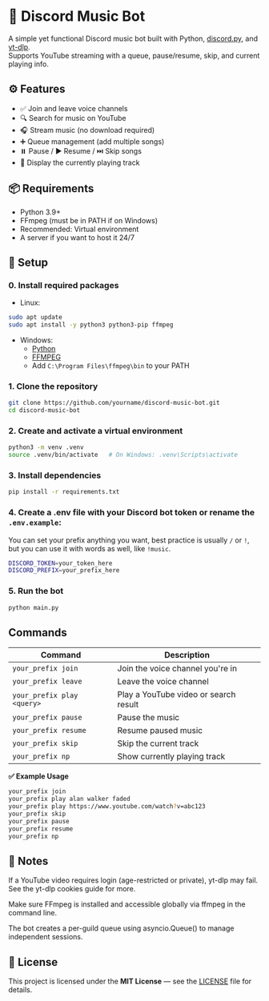 # 🎵 Discord Music Bot

A simple yet functional Discord music bot built with Python, [discord.py](https://discordpy.readthedocs.io/), and [yt-dlp](https://github.com/yt-dlp/yt-dlp).  
Supports YouTube streaming with a queue, pause/resume, skip, and current playing info.

## ⚙️ Features

- ✅ Join and leave voice channels
- 🔍 Search for music on YouTube
- 🎧 Stream music (no download required)
- ➕ Queue management (add multiple songs)
- ⏸️ Pause / ▶️ Resume / ⏭️ Skip songs
- 📝 Display the currently playing track

## 📦 Requirements

- Python 3.9+
- FFmpeg (must be in PATH if on Windows)
- Recommended: Virtual environment
- A server if you want to host it 24/7

## 🧪 Setup

### 0. **Install required packages**

- Linux:

```bash
sudo apt update
sudo apt install -y python3 python3-pip ffmpeg
```

- Windows:
  - [Python](https://www.python.org/)
  - [FFMPEG](https://github.com/BtbN/FFmpeg-Builds/releases)
  - Add `C:\Program Files\ffmpeg\bin` to your PATH

### 1. **Clone the repository**

```bash
git clone https://github.com/yourname/discord-music-bot.git
cd discord-music-bot
```

### 2. **Create and activate a virtual environment**

```bash
python3 -m venv .venv
source .venv/bin/activate   # On Windows: .venv\Scripts\activate
```

### 3. **Install dependencies**

```bash
pip install -r requirements.txt
```

### 4. **Create a .env file** with your Discord bot token or rename the `.env.example`:

You can set your prefix anything you want, best practice is usually `/` or `!`, but you can use it with words as well, like `!music`.

```bash
DISCORD_TOKEN=your_token_here
DISCORD_PREFIX=your_prefix_here
```

### 5. **Run the bot**

```bash
python main.py
```

## Commands

| Command                    | Description                           |
| -------------------------- | ------------------------------------- |
| `your_prefix join`         | Join the voice channel you're in      |
| `your_prefix leave`        | Leave the voice channel               |
| `your_prefix play <query>` | Play a YouTube video or search result |
| `your_prefix pause`        | Pause the music                       |
| `your_prefix resume`       | Resume paused music                   |
| `your_prefix skip`         | Skip the current track                |
| `your_prefix np`           | Show currently playing track          |

**✅ Example Usage**

```bash
your_prefix join
your_prefix play alan walker faded
your_prefix play https://www.youtube.com/watch?v=abc123
your_prefix skip
your_prefix pause
your_prefix resume
your_prefix np
```

## **🚨 Notes**

If a YouTube video requires login (age-restricted or private), yt-dlp may fail. See the yt-dlp cookies guide for more.

Make sure FFmpeg is installed and accessible globally via ffmpeg in the command line.

The bot creates a per-guild queue using asyncio.Queue() to manage independent sessions.

## **📄 License**

This project is licensed under the **MIT License** — see the [LICENSE](LICENSE) file for details.
